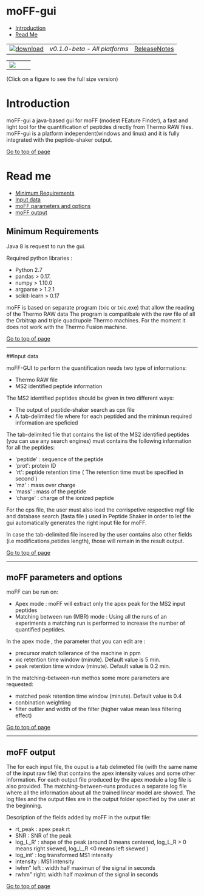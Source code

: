 # moFF-gui #

* [Introduction](#introduction)
* [Read Me](#read-me)




|   |   |   |
| :------------------------- | :---------------: | :--: |
| [![download](https://github.com/compomics/moff-gui/wiki/images/button_3.png)](https://github.com/compomics/moff-gui/releases/download/0.1.0-beta/moff-gui-0.1.0-beta.zip) | *v0.1.0-beta - All platforms* | [ReleaseNotes](https://github.com/compomics/moff-gui/releases/tag/0.1.0-beta) |


|  |  |  |
|:--:|:--:|:--:|
| [![](https://github.com/compomics/moff-gui/wiki/images/1_snap_small.png)](hhttps://github.com/compomics/moff-gui/wiki/images/1_snap.PNG) 

(Click on a figure to see the full size version)





# Introduction #
moFF-gui a java-based gui for moFF (modest FEature Finder), a fast and light tool for the quantification of peptides directly from Thermo RAW files. moFF-gui is a platform independent(windows and linux) and it is fully integrated with the peptide-shaker output.

[Go to top of page](#moff-gui)



# Read me #
  * [Minimum Requirements](#minimum-requirements)
  * [Input data](#input-data)
  * [moFF parameters and options](#moff-parameters-and-options)
  * [moFF output](#moff-output)


## Minimum Requirements ##

Java 8 is request to run the gui.

Required python libraries :
- Python 2.7
- pandas  > 0.17.
- numpy > 1.10.0
- argparse > 1.2.1 
- scikit-learn > 0.17

moFF is based on separate program (txic or txic.exe) that allow the reading of the Thermo RAW data 
The program is compatibale with the raw file of all the Orbitrap and triple quadrupole Thermo machines. 
For the moment it does not work with the Thermo Fusion machine.

[Go to top of page](#moff-gui)

--- 
##Input data

moFF-GUI to perform the quantification needs two type of informations:
 - Thermo RAW file 
 - MS2 identified peptide information

The MS2 identified peptides should be given in two different ways:
- The output of peptide-shaker search as cpx file
- A tab-delimited file where for each  peptided and the minimun required information are speficied

The tab-delimited file that contains the list of the MS2 identified peptides (you can use any search engines) must contains the following information for all the peptides:
  - 'peptide' : sequence of the peptide
  - 'prot': protein ID 
  - 'rt': peptide retention time  ( The retention time must be specified in second )
  - 'mz' : mass over charge
  - 'mass' : mass of the peptide
  - 'charge' : charge of the ionized peptide

For the cps file, the user must also load the corrispetive respective mgf file and database search (fasta file )  used in Peptide Shaker in order to let the gui automatically  generates the right input file for moFF.

In case the tab-delimited file insered by the user contains also other fields (i.e modifications,petides length), those will remain in the result output.

[Go to top of page](#moff-gui)

---
## moFF parameters and options 

moFF  can be run on:
- Apex mode : moFF will extract only the apex peak for the MS2 input peptides
- Matching between run (MBR) mode : Using all the runs of an experiments  a matching run is performed to increase the number of quantified peptides.

In the apex mode , the parameter that you can edit are :
 - precursor match tollerance of the machine in ppm
 - xic retention time window (minute). Default value is 5 min.
 - peak retention time window (minute). Default value is 0.2 min.

In the matching-between-run methos some more parameters are requested:
 - 	matched peak retention time window (minute). Default value is 0.4 
 -  conbination weighting
 - 	filter outlier and width of the filter (higher value mean less filtering effect)



[Go to top of page](#moff-gui)

---
## moFF output

The for each input file, the ouput is a tab delimeted file (with the same name of the input raw file) that contains the apex intensity values and some other information.  For each output file produced by the apex module  a log file is also provided. The matching-between-runs produces a separate log file where all the information about all the trained linear model are showed. 
The log files and the output files are in the output folder specified by the user at the beginning. 

Description of the fields added by moFF in the output file:

  - rt_peak : apex peak rt
  - SNR :  SNR of the peak 
  - log_L_R' :  shape of the peak (around 0  means  centered,  log_L_R > 0 means right skewed, log_L_R <0 means left skewed ) 
  - log_int' : log transformed MS1 intensity 
  - intensity :  MS1 intensity
  - lwhm" left : width half maximun of the signal in seconds
  - rwhm" right:  width half maximun of the signal in seconds
 



[Go to top of page](#moff-gui)
